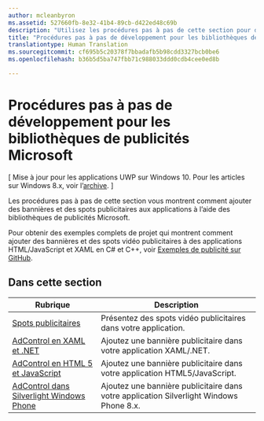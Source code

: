 ```yaml
---
author: mcleanbyron
ms.assetid: 527660fb-8e32-41b4-89cb-d422ed48c69b
description: "Utilisez les procédures pas à pas de cette section pour découvrir comment ajouter des bannières et des spots publicitaires aux applications à l’aide des bibliothèques de publicités Microsoft."
title: "Procédures pas à pas de développement pour les bibliothèques de publicités Microsoft"
translationtype: Human Translation
ms.sourcegitcommit: cf695b5c20378f7bbadafb5b98cdd3327bcb0be6
ms.openlocfilehash: b36b5d5ba747fbb71c988033ddd0cdb4cee0ed8b

---
```


# Procédures pas à pas de développement pour les bibliothèques de publicités Microsoft


\[ Mise à jour pour les applications UWP sur Windows 10. Pour les articles sur Windows 8.x, voir l’[archive](http://go.microsoft.com/fwlink/p/?linkid=619132). \]

Les procédures pas à pas de cette section vous montrent comment ajouter des bannières et des spots publicitaires aux applications à l’aide des bibliothèques de publicités Microsoft.

Pour obtenir des exemples complets de projet qui montrent comment ajouter des bannières et des spots vidéo publicitaires à des applications HTML/JavaScript et XAML en C# et C++, voir [Exemples de publicité sur GitHub](http://aka.ms/githubads).

## Dans cette section

|  Rubrique    | Description |               
|----------|-------|
| [Spots publicitaires](interstitial-ads.md)    | Présentez des spots vidéo publicitaires dans votre application.        |
| [AdControl en XAML et .NET](adcontrol-in-xaml-and--net.md)     | Ajoutez une bannière publicitaire dans votre application XAML/.NET.        |
| [AdControl en HTML 5 et JavaScript](adcontrol-in-html-5-and-javascript.md)     | Ajoutez une bannière publicitaire dans votre application HTML5/JavaScript.        |
| [AdControl dans Silverlight Windows Phone](adcontrol-in-windows-phone-silverlight.md)       | Ajoutez une bannière publicitaire dans votre application Silverlight Windows Phone 8.x. |



 

 



<!--HONumber=Jun16_HO4-->


